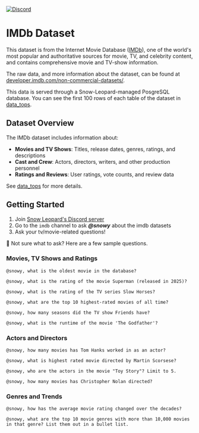 [![Discord](https://img.shields.io/discord/1379929746875617413?logo=discord&logoColor=white)](https://discord.gg/WGAyr8NpEX)

# IMDb Dataset

This dataset is from the Internet Movie Database ([IMDb](https://www.imdb.com/)), one of the world's most popular and authoritative sources for movie, TV, and celebrity content, and contains comprehensive movie and TV-show information.

The raw data, and more information about the dataset, can be found at [developer.imdb.com/non-commercial-datasets/](https://developer.imdb.com/non-commercial-datasets/).

This data is served through a Snow-Leopard-managed PosgreSQL database. You can see the first 100 rows of each table of the dataset in [data_tops](https://github.com/SnowLeopard-AI/discord_datasets/tree/main/imdb/data_tops). 


## Dataset Overview

The IMDb dataset includes information about:
- **Movies and TV Shows**: Titles, release dates, genres, ratings, and descriptions
- **Cast and Crew**: Actors, directors, writers, and other production personnel
- **Ratings and Reviews**: User ratings, vote counts, and review data

See [data_tops](https://github.com/SnowLeopard-AI/discord_datasets/tree/main/stack-overflow/data_tops) for more details.


## Getting Started

1. Join [Snow Leopard's Discord server](https://discord.gg/2R5FU4Ed)
2. Go to the `imdb` channel to ask _**@snowy**_ about the imdb datasets
3. Ask your tv/movie-related questions!

🤔 Not sure what to ask? Here are a few sample questions.

### Movies, TV Shows and Ratings
```
@snowy, what is the oldest movie in the database?
```
```
@snowy, what is the rating of the movie Superman (released in 2025)?
```
```
@snowy, what is the rating of the TV series Slow Horses?
```
```
@snowy, what are the top 10 highest-rated movies of all time?
```
```
@snowy, how many seasons did the TV show Friends have?
```
```
@snowy, what is the runtime of the movie 'The Godfather'?
```

### Actors and Directors
```
@snowy, how many movies has Tom Hanks worked in as an actor?
```
```
@snowy, what is highest rated movie directed by Martin Scorsese?
```
```
@snowy, who are the actors in the movie "Toy Story"? Limit to 5.
```
```
@snowy, how many movies has Christopher Nolan directed?
```

### Genres and Trends
```
@snowy, how has the average movie rating changed over the decades?
```
```
@snowy, what are the top 10 movie genres with more than 10,000 movies in that genre? List them out in a bullet list.
```
